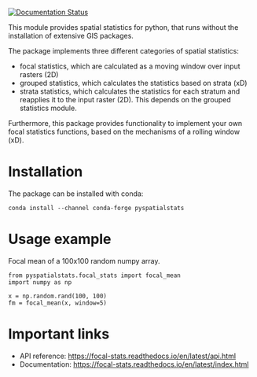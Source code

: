 [![Documentation Status](https://readthedocs.org/projects/focal-stats/badge/?version=latest)](https://focal-stats.readthedocs.io/en/latest/?badge=latest)

This module provides spatial statistics for python, that runs without the installation of extensive GIS packages.

The package implements three different categories of spatial statistics:
- focal statistics, which are calculated as a moving window over input rasters (2D)
- grouped statistics, which calculates the statistics based on strata (xD)
- strata statistics, which calculates the statistics for each stratum and reapplies it to the input raster (2D). This 
depends on the grouped statistics module.

Furthermore, this package provides functionality to implement your own focal statistics functions, based on the 
mechanisms of a rolling window (xD).

# Installation

The package can be installed with conda:

```
conda install --channel conda-forge pyspatialstats
```

# Usage example

Focal mean of a 100x100 random numpy array.

```
from pyspatialstats.focal_stats import focal_mean
import numpy as np

x = np.random.rand(100, 100)
fm = focal_mean(x, window=5)
```

# Important links

- API reference: https://focal-stats.readthedocs.io/en/latest/api.html
- Documentation: https://focal-stats.readthedocs.io/en/latest/index.html

